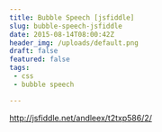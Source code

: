 ```yaml
---
title: Bubble Speech [jsfiddle]
slug: bubble-speech-jsfiddle
date: 2015-08-14T08:00:42Z
header_img: /uploads/default.png
draft: false
featured: false
tags:
 - css
 - bubble speech

---
```

<p><a href="http://jsfiddle.net/andleex/t2txp586/2/">http://jsfiddle.net/andleex/t2txp586/2/</a></p>